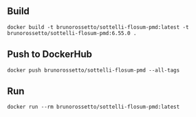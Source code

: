 ## Build

```shell
docker build -t brunorossetto/sottelli-flosum-pmd:latest -t brunorossetto/sottelli-flosum-pmd:6.55.0 .
```

## Push to DockerHub

```shell
docker push brunorossetto/sottelli-flosum-pmd --all-tags
```

## Run

```shell
docker run --rm brunorossetto/sottelli-flosum-pmd:latest
```
